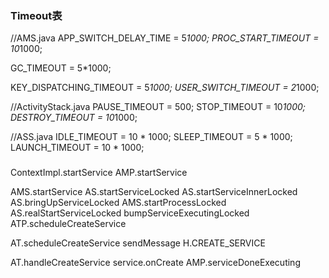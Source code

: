 

### Timeout表

//AMS.java
APP_SWITCH_DELAY_TIME = 5*1000;
PROC_START_TIMEOUT = 10*1000;


GC_TIMEOUT = 5*1000;


KEY_DISPATCHING_TIMEOUT = 5*1000;
USER_SWITCH_TIMEOUT = 2*1000;

//ActivityStack.java
PAUSE_TIMEOUT = 500;
STOP_TIMEOUT = 10*1000;
DESTROY_TIMEOUT = 10*1000;

//ASS.java
IDLE_TIMEOUT = 10 * 1000;
SLEEP_TIMEOUT = 5 * 1000;
LAUNCH_TIMEOUT = 10 * 1000;


###


ContextImpl.startService
AMP.startService

AMS.startService
AS.startServiceLocked
AS.startServiceInnerLocked
AS.bringUpServiceLocked
    AMS.startProcessLocked
    AS.realStartServiceLocked
        bumpServiceExecutingLocked
        ATP.scheduleCreateService
        
AT.scheduleCreateService
    sendMessage H.CREATE_SERVICE
        
AT.handleCreateService
    service.onCreate
    AMP.serviceDoneExecuting
